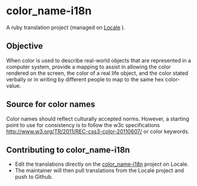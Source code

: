 # color_name-i18n

A ruby translation project (managed on [Locale](http://www.localeapp.com/) ).

## Objective

When color is used to describe real-world objects that are represented in a computer system, provide a mapping to assist in allowing the color rendered on the screen, the color of a real life object, and the color stated verbally or in writing by different people to map to the same hex color-value. 


## Source for color names

Color names should reflect culturally accepted norms. However, a starting point to use for consistency is to follow the w3c specifications http://www.w3.org/TR/2011/REC-css3-color-20110607/ or color keywords.


## Contributing to color_name-i18n

- Edit the translations directly on the [color_name-i18n](http://www.localeapp.com/projects/public?search=color_name-i18n) project on Locale.
- The maintainer will then pull translations from the Locale project and push to Github.



